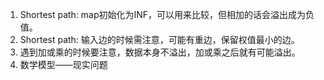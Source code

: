 1. Shortest path: map初始化为INF，可以用来比较，但相加的话会溢出成为负值。
2. Shortest path: 输入边的时候需注意，可能有重边，保留权值最小的边。
3. 遇到加或乘的时候要注意，数据本身不溢出，加或乘之后就有可能溢出。
4. 数学模型——现实问题
